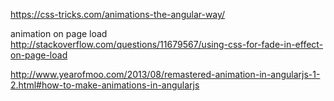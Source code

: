 https://css-tricks.com/animations-the-angular-way/

animation on page load 
http://stackoverflow.com/questions/11679567/using-css-for-fade-in-effect-on-page-load

http://www.yearofmoo.com/2013/08/remastered-animation-in-angularjs-1-2.html#how-to-make-animations-in-angularjs